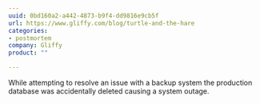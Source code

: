 ```yaml
---
uuid: 0bd160a2-a442-4873-b9f4-dd9816e9cb5f
url: https://www.gliffy.com/blog/turtle-and-the-hare
categories:
- postmortem
company: Gliffy
product: ""

---
```


While attempting to resolve an issue with a backup system the production database was accidentally deleted causing a system outage.
